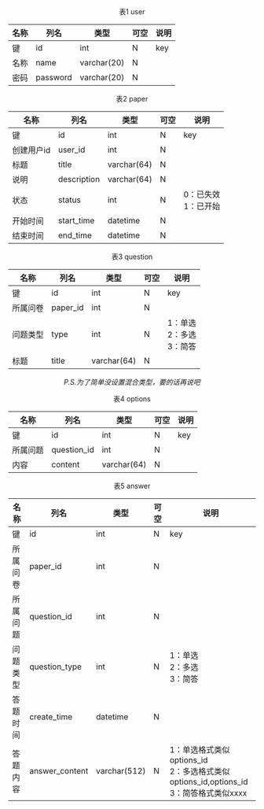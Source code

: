 <div style="text-align:center;">表1 
    user

| 名称 | 列名     | 类型        | 可空 | 说明 |
| ---- | -------- | ----------- | ---- | ---- |
| 键   | id       | int         | N    | key  |
| 名称 | name     | varchar(20) | N    |      |
| 密码 | password | varchar(20) | N    |      |

<div style="text-align:center;">表2 paper

| 名称     | 列名        | 类型        | 可空 | 说明                    |
| -------- | ----------- | ----------- | ---- | ----------------------- |
| 键       | id          | int         | N    | key                     |
| 创建用户id | user_id    | int         | N    |                   |
| 标题     | title       | varchar(64) | N    |                         |
| 说明     | description | varchar(64) | N    |                         |
| 状态     | status      | int         | N    | 0：已失效<br/>1：已开始 |
| 开始时间 | start_time  | datetime    | N    |                         |
| 结束时间 | end_time    | datetime    | N    |                         |

<div style="text-align:center;">表3 question

| 名称     | 列名     | 类型        | 可空 | 说明                          |
| -------- | -------- | ----------- | ---- | ----------------------------- |
| 键       | id       | int         | N    | key                           |
| 所属问卷 | paper_id | int         | N    |                               |
| 问题类型 | type     | int         | N    | 1：单选<br>2：多选<br>3：简答 |
| 标题     | title    | varchar(64) | N    |                               |
*P.S.为了简单没设置混合类型，要的话再说吧*

<div style="text-align:center;">表4 options

| 名称     | 列名        | 类型        | 可空 | 说明 |
| -------- | ----------- | ----------- | ---- | ---- |
| 键       | id          | int         | N    | key  |
| 所属问题 | question_id | int         | N    |      |
| 内容     | content     | varchar(64) | N    |      |

<div style="text-align:center;">表5 answer

| 名称     | 列名           | 类型         | 可空 | 说明                                                         |
| -------- | -------------- | ------------ | ---- | ------------------------------------------------------------ |
| 键       | id             | int          | N    | key                                                          |
| 所属问卷 | paper_id       | int          | N    |                                                              |
| 所属问题 | question_id    | int          | N    |                                                              |
| 问题类型 | question_type  | int          | N    | 1：单选<br/>2：多选<br/>3：简答                              |
| 答题时间 | create_time    | datetime     | N    |                                                              |
| 答题内容 | answer_content | varchar(512) | N    | 1：单选格式类似options_id<br/>2：多选格式类似options_id,options_id<br/>3：简答格式类似xxxx |

